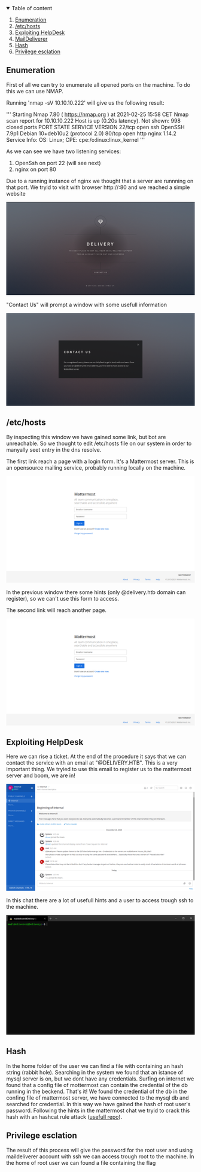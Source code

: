 <details open="open">
  <summary>Table of content</summary>
  <ol>
    <li>
      <a href="#Enumeration">Enumeration</a>
    </li>
    <li>
      <a href="#/etc/hosts">/etc/hosts</a>
    </li>
    <li>
      <a href="#Exploiting HelpDesk">Exploiting HelpDesk</a>
    </li>
    <li>
      <a href="#MailDeliverer">MailDeliverer</a>
    </li>
    <li>
      <a href="#Hash">Hash</a>
    </li>
    <li>
      <a href="#Privilege esclation">Privilege esclation</a>
    </li>
  </ol>
</details>


## Enumeration

First of all we can try to enumerate all opened ports on the machine. To do this we can use NMAP.

Running 'nmap -sV 10.10.10.222' will give us the following result:

'''
Starting Nmap 7.80 ( https://nmap.org ) at 2021-02-25 15:58 CET
Nmap scan report for 10.10.10.222
Host is up (0.20s latency).
Not shown: 998 closed ports
PORT   STATE SERVICE VERSION
22/tcp open  ssh     OpenSSH 7.9p1 Debian 10+deb10u2 (protocol 2.0)
80/tcp open  http    nginx 1.14.2
Service Info: OS: Linux; CPE: cpe:/o:linux:linux_kernel
'''

As we can see we have two listening services:
  1. OpenSsh on port 22 (will see next)
  2. nginx on port 80

Due to a running instance of nginx we thought that a server are runnning on that port. We tryid to visit with browser http://<machine-ip>:80 and we reached a simple website 
  
  <img src="img/web_1.png">

"Contact Us" will prompt a window with some usefull information

  <img src="img/web_2.png"> 

## /etc/hosts

By inspecting this window we have gained some link, but bot are unreachable. So we thought to edit /etc/hosts file on our system in order to manyally seet entry in the dns resolve.

The first link reach a page with a login form. It's a Mattermost server. This is an opensource mailing service, probably running locally on the machine.

<img src="img/mattermost.png"> 

In the previous window there some hints (only @delivery.htb domain can register), so we can't use this form to access.

The second link will reach another page.

<img src="img/mattermost.png"> 

## Exploiting HelpDesk

Here we can rise a ticket. At the end of the procedure it says that we can contact the service with an email at "<ticket-number>@DELIVERY.HTB". This is a very important thing.
We tryied to use this email to register us to the mattermost server and boom, we are in!
  
<img src="img/mattermost-channel.png">

In this chat there are a lot of usefull hints and a user to access trough ssh to the machine.

<img src="img/maildeliverer.png">

## Hash

In the home folder of the user we can find a file with containing an hash string (rabbit hole). Searching in the system we found that an istance of mysql server is on, but we dont have any credentials. Surfing on internet we found that a config file of mottermost can contain the credential of the db running in the beckend. That's it! We found the credential of the db in the confing file of mattermost server, we have connected to the mysql db and searched for credential. In this way we have gained the hash of root user's password. Following the hints in the mattermost chat we tryid to crack this hash with an hashcat rule attack (<a href="https://github.com/praetorian-inc/Hob0Rules">usefull repo</a>). 

## Privilege esclation

The result of this process will give the password for the root user and using maildeliverer account with ssh we can access trough root to the machine. In the home of root user we can found a file containing the flag


